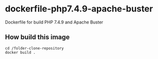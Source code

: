 # dockerfile-php7.4.9-apache-buster
Dockerfile for build PHP 7.4.9 and Apache Buster

## How build this image
```
cd /folder-clone-repository
docker build .
```
